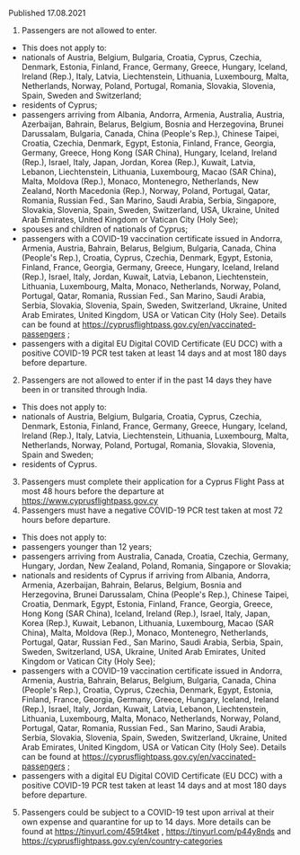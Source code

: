 Published 17.08.2021
1. Passengers are not allowed to enter.
- This does not apply to:
- nationals of Austria, Belgium, Bulgaria, Croatia, Cyprus, Czechia, Denmark, Estonia, Finland, France, Germany, Greece, Hungary, Iceland, Ireland (Rep.), Italy, Latvia, Liechtenstein, Lithuania, Luxembourg, Malta, Netherlands, Norway, Poland, Portugal, Romania, Slovakia, Slovenia, Spain, Sweden and Switzerland;
- residents of Cyprus;
- passengers arriving from Albania, Andorra, Armenia, Australia, Austria, Azerbaijan, Bahrain, Belarus, Belgium, Bosnia and Herzegovina, Brunei Darussalam, Bulgaria, Canada, China (People's Rep.), Chinese Taipei, Croatia, Czechia, Denmark, Egypt, Estonia, Finland, France, Georgia, Germany, Greece, Hong Kong (SAR China), Hungary, Iceland, Ireland (Rep.), Israel, Italy, Japan, Jordan, Korea (Rep.), Kuwait, Latvia, Lebanon, Liechtenstein, Lithuania, Luxembourg, Macao (SAR China), Malta, Moldova (Rep.), Monaco, Montenegro, Netherlands, New Zealand, North Macedonia (Rep.), Norway, Poland, Portugal, Qatar, Romania, Russian Fed., San Marino, Saudi Arabia, Serbia, Singapore, Slovakia, Slovenia, Spain, Sweden, Switzerland, USA, Ukraine, United Arab Emirates, United Kingdom or Vatican City (Holy See);
- spouses and children of nationals of Cyprus;
- passengers with a COVID-19 vaccination certificate issued in Andorra, Armenia, Austria, Bahrain, Belarus, Belgium, Bulgaria, Canada, China (People's Rep.), Croatia, Cyprus, Czechia, Denmark, Egypt, Estonia, Finland, France, Georgia, Germany, Greece, Hungary, Iceland, Ireland (Rep.), Israel, Italy, Jordan, Kuwait, Latvia, Lebanon, Liechtenstein, Lithuania, Luxembourg, Malta, Monaco, Netherlands, Norway, Poland, Portugal, Qatar, Romania, Russian Fed., San Marino, Saudi Arabia, Serbia, Slovakia, Slovenia, Spain, Sweden, Switzerland, Ukraine, United Arab Emirates, United Kingdom, USA or Vatican City (Holy See). Details can be found at <a href="https://cyprusflightpass.gov.cy/en/vaccinated-passengers">https://cyprusflightpass.gov.cy/en/vaccinated-passengers</a> ;
- passengers with a digital EU Digital COVID Certificate (EU DCC) with a positive COVID-19 PCR test taken at least 14 days and at most 180 days before departure.
2. Passengers are not allowed to enter if in the past 14 days they have been in or transited through India.
- This does not apply to:
- nationals of Austria, Belgium, Bulgaria, Croatia, Cyprus, Czechia, Denmark, Estonia, Finland, France, Germany, Greece, Hungary, Iceland, Ireland (Rep.), Italy, Latvia, Liechtenstein, Lithuania, Luxembourg, Malta, Netherlands, Norway, Poland, Portugal, Romania, Slovakia, Slovenia, Spain and Sweden;
- residents of Cyprus.
3. Passengers must complete their application for a Cyprus Flight Pass at most 48 hours before the departure at <a href="https://www.cyprusflightpass.gov.cy/">https://www.cyprusflightpass.gov.cy</a> 
4. Passengers must have a negative COVID-19 PCR test taken at most 72 hours before departure.
- This does not apply to:
- passengers younger than 12 years;
- passengers arriving from Australia, Canada, Croatia, Czechia, Germany, Hungary, Jordan, New Zealand, Poland, Romania, Singapore or Slovakia;
- nationals and residents of Cyprus if arriving from Albania, Andorra, Armenia, Azerbaijan, Bahrain, Belarus, Belgium, Bosnia and Herzegovina, Brunei Darussalam, China (People's Rep.), Chinese Taipei, Croatia, Denmark, Egypt, Estonia, Finland, France, Georgia, Greece, Hong Kong (SAR China), Iceland, Ireland (Rep.), Israel, Italy, Japan, Korea (Rep.), Kuwait, Lebanon, Lithuania, Luxembourg, Macao (SAR China), Malta, Moldova (Rep.), Monaco, Montenegro, Netherlands, Portugal, Qatar, Russian Fed., San Marino, Saudi Arabia, Serbia, Spain, Sweden, Switzerland, USA, Ukraine, United Arab Emirates, United Kingdom or Vatican City (Holy See);
- passengers with a COVID-19 vaccination certificate issued in Andorra, Armenia, Austria, Bahrain, Belarus, Belgium, Bulgaria, Canada, China (People's Rep.), Croatia, Cyprus, Czechia, Denmark, Egypt, Estonia, Finland, France, Georgia, Germany, Greece, Hungary, Iceland, Ireland (Rep.), Israel, Italy, Jordan, Kuwait, Latvia, Lebanon, Liechtenstein, Lithuania, Luxembourg, Malta, Monaco, Netherlands, Norway, Poland, Portugal, Qatar, Romania, Russian Fed., San Marino, Saudi Arabia, Serbia, Slovakia, Slovenia, Spain, Sweden, Switzerland, Ukraine, United Arab Emirates, United Kingdom, USA or Vatican City (Holy See). Details can be found at <a href="https://cyprusflightpass.gov.cy/en/vaccinated-passengers">https://cyprusflightpass.gov.cy/en/vaccinated-passengers</a> ;
- passengers with a digital EU Digital COVID Certificate (EU DCC) with a positive COVID-19 PCR test taken at least 14 days and at most 180 days before departure.
5. Passengers could be subject to a COVID-19 test upon arrival at their own expense and quarantine for up to 14 days. More details can be found at <a href="https://tinyurl.com/459t4ket">https://tinyurl.com/459t4ket</a> , <a href="https://tinyurl.com/p44y8nds">https://tinyurl.com/p44y8nds</a> and <a href="https://cyprusflightpass.gov.cy/en/country-categories">https://cyprusflightpass.gov.cy/en/country-categories</a> 

